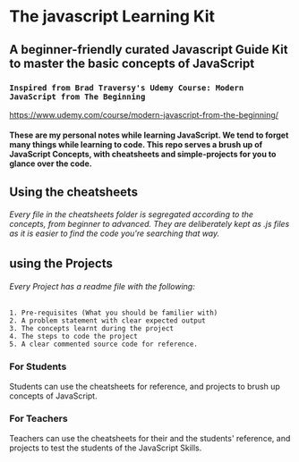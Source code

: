 # The javascript Learning Kit

## A beginner-friendly curated Javascript Guide Kit to master the basic concepts of JavaScript

### `Inspired from Brad Traversy's Udemy Course: Modern JavaScript from The Beginning`

https://www.udemy.com/course/modern-javascript-from-the-beginning/

#### These are my personal notes while learning JavaScript. We tend to forget many things while learning to code. This repo serves a brush up of JavaScript Concepts, with cheatsheets and simple-projects for you to glance over the code.

## Using the cheatsheets

###### Every file in the cheatsheets folder is segregated according to the concepts, from beginner to advanced. They are deliberately kept as .js files as it is easier to find the code you're searching that way.

## using the Projects

###### Every Project has a readme file with the following:
    1. Pre-requisites (What you should be familier with)
    2. A problem statement with clear expected output
    3. The concepts learnt during the project
    4. The steps to code the project
    5. A clear commented source code for reference.

### For Students

Students can use the cheatsheets for reference, and projects to brush up concepts of JavaScript.

### For Teachers

Teachers can use the cheatsheets for their and the students' reference, and projects to test the students of the JavaScript Skills.